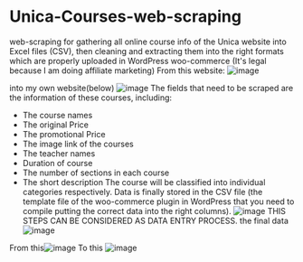 # Unica-Courses-web-scraping
web-scraping for gathering all online course info of the Unica website into Excel files (CSV), then cleaning and extracting them into the right formats which are properly uploaded in WordPress woo-commerce (It's legal because I am doing affiliate marketing)
From this website:
![image](https://github.com/KeithDang1610/Unica-Courses-web-scraping/assets/167521177/c7ab72f2-dc44-4528-8079-49666d057c3a)

into my own website(below)
![image](https://github.com/KeithDang1610/Unica-Courses-web-scraping/assets/167521177/61ae2878-8ac8-4fbf-8724-a0bafff44a94)
The fields that need to be scraped are the information of these courses, including: 
+ The course names
+ The original Price
+ The promotional Price
+ The image link of the courses
+ The teacher names
+ Duration of course
+ The number of sections in each course
+ The short description
The course will be classified into individual categories respectively.
Data is finally stored in the CSV file (the template file of the woo-commerce plugin in WordPress that you need to compile putting the correct data into the right columns).
![image](https://github.com/KeithDang1610/Unica-Courses-web-scraping/assets/167521177/f9dca161-b6b3-4b8c-b96b-73d496b167f7)
THIS STEPS CAN BE CONSIDERED AS DATA ENTRY PROCESS.
the final data
![image](https://github.com/KeithDang1610/Unica-Courses-web-scraping/assets/167521177/630c2cf2-f992-421f-a415-3f0c012f2164)

From this![image](https://github.com/KeithDang1610/Unica-Courses-web-scraping/assets/167521177/6a07e5f5-8f12-477a-84ff-490588e44cb9)
To this ![image](https://github.com/KeithDang1610/Unica-Courses-web-scraping/assets/167521177/822a69a8-b833-463d-829c-66635c33f7ac)
